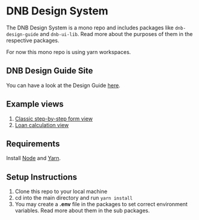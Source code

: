 # DNB Design System

The DNB Design System is a mono repo and includes packages like `dnb-design-guide` and `dnb-ui-lib`. Read more about the purposes of them in the respective packages.

For now this mono repo is using yarn workspaces.

## DNB Design Guide Site

You can have a look at the Design Guide [here](https://eggsdesign.github.io/dnb-design-system/).

## Example views

1.  [Classic step-by-step form view](https://eggsdesign.github.io/dnb-design-system/example-views/form)
1.  [Loan calculation view](https://eggsdesign.github.io/dnb-design-system/example-views/form-2)

## Requirements

Install [Node](https://nodejs.org) and [Yarn](https://yarnpkg.com).

## Setup Instructions

1.  Clone this repo to your local machine
1.  cd into the main directory and run `yarn install`
1.  You may create a **.env** file in the packages to set correct environment variables. Read more about them in the sub packages.
